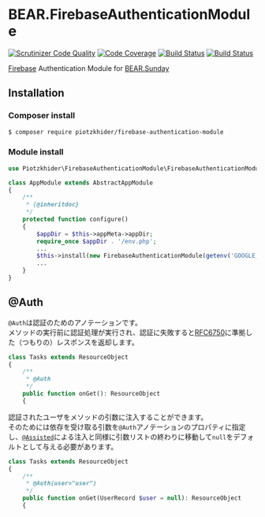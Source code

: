 BEAR.FirebaseAuthenticationModule
================

[![Scrutinizer Code Quality](https://scrutinizer-ci.com/g/piotzkhider/BEAR.FirebaseAuthenticationModule/badges/quality-score.png?b=master)](https://scrutinizer-ci.com/g/piotzkhider/BEAR.FirebaseAuthenticationModule/?branch=master)
[![Code Coverage](https://scrutinizer-ci.com/g/piotzkhider/BEAR.FirebaseAuthenticationModule/badges/coverage.png?b=master)](https://scrutinizer-ci.com/g/piotzkhider/BEAR.FirebaseAuthenticationModule/?branch=master)
[![Build Status](https://scrutinizer-ci.com/g/piotzkhider/BEAR.FirebaseAuthenticationModule/badges/build.png?b=master)](https://scrutinizer-ci.com/g/piotzkhider/BEAR.FirebaseAuthenticationModule/build-status/master)
[![Build Status](https://travis-ci.org/piotzkhider/BEAR.FirebaseAuthenticationModule.svg?branch=master)](https://travis-ci.org/piotzkhider/BEAR.FirebaseAuthenticationModule.svg?branch=master)

[Firebase](https://github.com/kreait/firebase-php) Authentication Module for [BEAR.Sunday](https://github.com/bearsunday/BEAR.Sunday)

## Installation

### Composer install

```bash
$ composer require piotzkhider/firebase-authentication-module
```
 
### Module install

```php
use Piotzkhider\FirebaseAuthenticationModule\FirebaseAuthenticationModule;
```

```php
class AppModule extends AbstractAppModule
{
    /**
     * {@inheritdoc}
     */
    protected function configure()
    {
        $appDir = $this->appMeta->appDir;
        require_once $appDir . '/env.php';
        ...
        $this->install(new FirebaseAuthenticationModule(getenv('GOOGLE_APPLICATION_CREDENTIALS')));
        ...
    }
}
```

## @Auth

`@Auth`は認証のためのアノテーションです。  
メソッドの実行前に認証処理が実行され、認証に失敗すると[RFC6750](https://tools.ietf.org/html/rfc6750)に準拠した（つもりの）レスポンスを返却します。

```php
class Tasks extends ResourceObject
{
    /**
     * @Auth
     */
    public function onGet(): ResourceObject
    {
```

認証されたユーザをメソッドの引数に注入することができます。  
そのためには依存を受け取る引数を`@Auth`アノテーションのプロパティに指定し、[`@Assisted`](https://github.com/ray-di/Ray.Di#assisted-injection)による注入と同様に引数リストの終わりに移動して`null`をデフォルトとして与える必要があります。

```php
class Tasks extends ResourceObject
{
    /**
     * @Auth(user="user")
     */
    public function onGet(UserRecord $user = null): ResourceObject
    {
```


